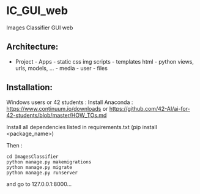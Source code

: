 # IC_GUI_web
Images Classifier GUI web

## Architecture:

- Project
      - Apps
          - static
                css
                img
                scripts
          - templates
                html
          - python views, urls, models, ...
      - media
          - user
              - files

## Installation:

Windows users or 42 students :
Install Anaconda : 
https://www.continuum.io/downloads or https://github.com/42-AI/ai-for-42-students/blob/master/HOW_TOs.md

Install all dependencies listed in requirements.txt (pip install <package_name>)

Then :
```
cd ImagesClassifier
python manage.py makemigrations
python manage.py migrate
python manage.py runserver
```

and go to 127.0.0.1:8000...

